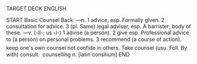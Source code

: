 TARGET DECK
ENGLISH

START
Basic
Counsel
Back: —n. 1 advice, esp. Formally given. 2 consultation for advice. 3 (pl. Same) legal adviser, esp. A barrister; body of these. —v. (-ll-; us -l-) 1 advise (a person). 2 give esp. Professional advice to (a person) on personal problems. 3 recommend (a course of action).  keep one's own counsel not confide in others. Take counsel (usu. Foll. By with) consult.  counselling n. [latin consilium]
END
